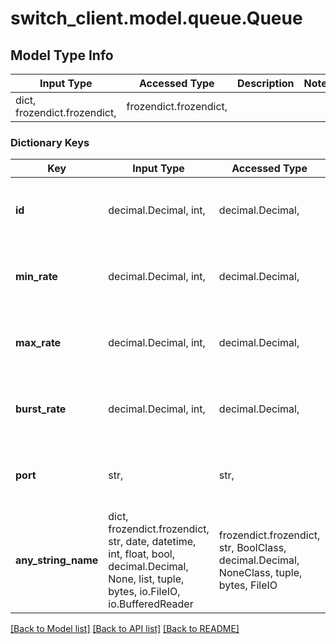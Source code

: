# switch_client.model.queue.Queue

## Model Type Info
Input Type | Accessed Type | Description | Notes
------------ | ------------- | ------------- | -------------
dict, frozendict.frozendict,  | frozendict.frozendict,  |  | 

### Dictionary Keys
Key | Input Type | Accessed Type | Description | Notes
------------ | ------------- | ------------- | ------------- | -------------
**id** | decimal.Decimal, int,  | decimal.Decimal,  | The queue identifier used by OpenFlow | [optional] value must be a 32 bit integer
**min_rate** | decimal.Decimal, int,  | decimal.Decimal,  | The minimum queue rate in Bits/s | [optional] value must be a 64 bit integer
**max_rate** | decimal.Decimal, int,  | decimal.Decimal,  | The maximum queue rate in Bits/s | [optional] value must be a 64 bit integer
**burst_rate** | decimal.Decimal, int,  | decimal.Decimal,  | The burst queue rate in Bits/s | [optional] value must be a 64 bit integer
**port** | str,  | str,  | The name of the output port on the switch | [optional] 
**any_string_name** | dict, frozendict.frozendict, str, date, datetime, int, float, bool, decimal.Decimal, None, list, tuple, bytes, io.FileIO, io.BufferedReader | frozendict.frozendict, str, BoolClass, decimal.Decimal, NoneClass, tuple, bytes, FileIO | any string name can be used but the value must be the correct type | [optional]

[[Back to Model list]](../../README.md#documentation-for-models) [[Back to API list]](../../README.md#documentation-for-api-endpoints) [[Back to README]](../../README.md)

